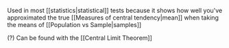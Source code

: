 Used in most [[statistics|statistical]] tests because it shows how well you've approximated the true [[Measures of central tendency|mean]] when taking the means of [[Population vs Sample|samples]]

(?) Can be found with the [[Central Limit Theorem]]
